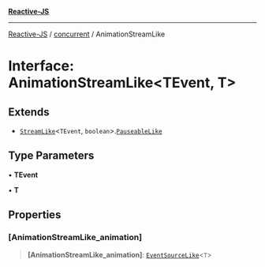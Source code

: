 [**Reactive-JS**](../../README.md)

***

[Reactive-JS](../../README.md) / [concurrent](../README.md) / AnimationStreamLike

# Interface: AnimationStreamLike\<TEvent, T\>

## Extends

- [`StreamLike`](StreamLike.md)\<`TEvent`, `boolean`\>.[`PauseableLike`](PauseableLike.md)

## Type Parameters

• **TEvent**

• **T**

## Properties

### \[AnimationStreamLike\_animation\]

> **\[AnimationStreamLike\_animation\]**: [`EventSourceLike`](../../events/interfaces/EventSourceLike.md)\<`T`\>
